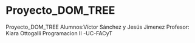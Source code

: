 # Proyecto_DOM_TREE
Proyecto_DOM_TREE 
Alumnos:Víctor Sánchez y Jesús Jimenez
Profesor: Kiara Ottogalli
Programacion II -UC-FACyT
